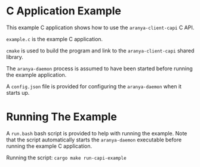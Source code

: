 # C Application Example

This example C application shows how to use the `aranya-client-capi` C API.

`example.c` is the example C application.

`cmake` is used to build the program and link to the `aranya-client-capi` shared library.

The `aranya-daemon` process is assumed to have been started before running the example application.

A `config.json` file is provided for configuring the `aranya-daemon` when it starts up.

# Running The Example

A `run.bash` bash script is provided to help with running the example.
Note that the script automatically starts the `aranya-daemon` executable before running the example C application.

Running the script:
`cargo make run-capi-example`
